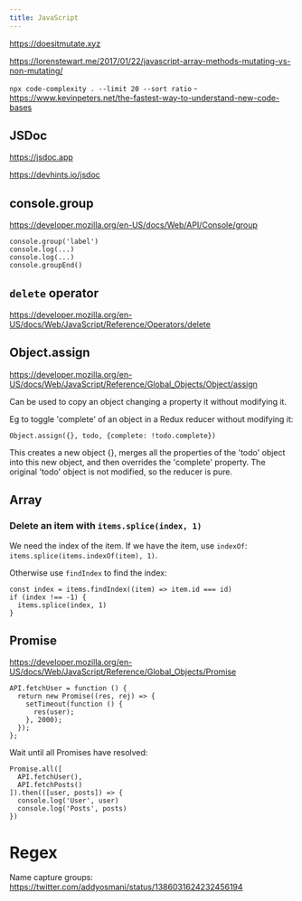 ```yaml
---
title: JavaScript
---
```


https://doesitmutate.xyz

https://lorenstewart.me/2017/01/22/javascript-array-methods-mutating-vs-non-mutating/

`npx code-complexity . --limit 20 --sort ratio` - https://www.kevinpeters.net/the-fastest-way-to-understand-new-code-bases


## JSDoc

https://jsdoc.app

https://devhints.io/jsdoc


## console.group

https://developer.mozilla.org/en-US/docs/Web/API/Console/group

```
console.group('label')
console.log(...)
console.log(...)
console.groupEnd()
```

## `delete` operator

https://developer.mozilla.org/en-US/docs/Web/JavaScript/Reference/Operators/delete


## Object.assign

https://developer.mozilla.org/en-US/docs/Web/JavaScript/Reference/Global_Objects/Object/assign

Can be used to copy an object changing a property it without modifying it.

Eg to toggle 'complete' of an object in a Redux reducer without modifying it:

`Object.assign({}, todo, {complete: !todo.complete})`

This creates a new object {}, merges all the properties of the 'todo' object into this new object, and then overrides the 'complete' property. The original 'todo' object is not modified, so the reducer is pure.


## Array

### Delete an item with `items.splice(index, 1)`

We need the index of the item. If we have the item, use `indexOf`: `items.splice(items.indexOf(item), 1)`.

Otherwise use `findIndex` to find the index:

```
const index = items.findIndex((item) => item.id === id)
if (index !== -1) {
  items.splice(index, 1)
}
```


## Promise

https://developer.mozilla.org/en-US/docs/Web/JavaScript/Reference/Global_Objects/Promise

```
API.fetchUser = function () {
  return new Promise((res, rej) => {
    setTimeout(function () {
      res(user);
    }, 2000);
  });
};
```

Wait until all Promises have resolved:

```
Promise.all([
  API.fetchUser(),
  API.fetchPosts()
]).then(([user, posts]) => {
  console.log('User', user)
  console.log('Posts', posts)
})
```


# Regex

Name capture groups: https://twitter.com/addyosmani/status/1386031624232456194
